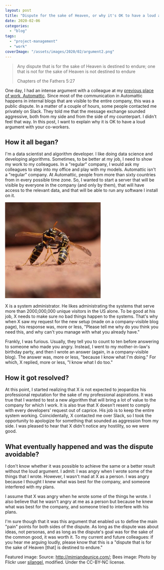```yaml
---
layout: post
title: "Dispute for the sake of Heaven, or why it's OK to have a loud argument with your co-worker"
date: 2020-02-06
categories: 
  - "blog"
tags: 
  - "project-management"
  - "work"
coverImage: "/assets/images/2020/02/argument2.png"
---
```


> Any dispute that is for the sake of Heaven is destined to endure; one that is not for the sake of Heaven is not destined to endure  
>   
> Chapters of the Fathers 5:27

One day, I had an intense argument with a colleague at my [previous place of work, Automattic](https://gorelik.net/2020/01/13/how-i-got-a-dream-job-in-a-distributed-company-and-why-i-am-leaving-it/). Since most of the communication in Automattic happens in internal blogs that are visible to the entire company, this was a public dispute. In a matter of a couple of hours, some people contacted me privately on Slack. They told me that the message exchange sounded aggressive, both from my side and from the side of my counterpart. I didn't feel that way. In this post, I want to explain why it is OK to have a loud argument with your co-workers.

## How it all began?

I'm a data scientist and algorithm developer. I like doing data science and developing algorithms. Sometimes, to be better at my job, I need to show my work to my colleagues. In a "regular" company, I would ask my colleagues to step into my office and play with my models. Automattic isn't a "regular" company. At Automattic, people from more than sixty countries from in every possible time zone. So, I wanted to start a server that will be visible by everyone in the company (and only by them), that will have access to the relevant data, and that will be able to run any software I install on it.

![Two bees fighting](/assets/images/2020/02/argument-e1501103388503.jpg?w=600)

X is a system administrator. He likes administrating the systems that serve more than 2000,000,000 unique visitors in the US alone. To be good at his job, X needs to make sure no bad things happen to the systems. That's why when X saw my request for the new setup (made on a company-visible blog page), his response was, more or less, "Please tell me why do you think you need this, and why can't you manage with what you already have."

Frankly, I was furious. Usually, they tell you to count to ten before answering to someone who made you angry. Instead, I went to my mother-in-law's birthday party, and then I wrote an answer (again, in a company-visible blog). The answer was, more or less, "because I know what I'm doing." For which, X replied, more or less, "I know what I do too."

## How it got resolved?

At this point, I started realizing that X is not expected to jeopardize his professional reputation for the sake of my professional aspirations. It was true that I wanted to test a new algorithm that will bring a lot of value to the company for which I work. It is also true that X doesn't resent to comply with every developers' request out of caprice. His job is to keep the entire system working. Coincidentally, X contacted me over Slack, so I took the opportunity to apologize for something that sounded as aggression from my side. I was pleased to hear that X didn't notice any hostility, so we were good.

## What eventually happened and was the dispute avoidable?

I don't know whether it was possible to achieve the same or a better result without the loud argument. I admit: I was angry when I wrote some of the things that I wrote. However, I wasn't mad at X as a person. I was angry because I thought I knew what was best for the company, and someone interfered with my plans.

I assume that X was angry when he wrote some of the things he wrote. I also believe that he wasn't angry at me as a person but because he knew what was best for the company, and someone tried to interfere with his plans.

I'm sure though that it was this argument that enabled us to define the main "pain" points for both sides of the dispute. As long as the dispute was about ideas, not personas, and as long as the dispute's goal was for the sake of the common good, it was worth it. To my current and future colleagues: if you hear me arguing loudly, please know that this is a "dispute that is for the sake of Heaven \[that\] is destined to endure."

  
Featured image: Source: http://mimiandeunice.com/; Bees image: Photo by Flickr user [silangel](https://www.flickr.com/photos/silangel/), modified. Under the CC-BY-NC license.
